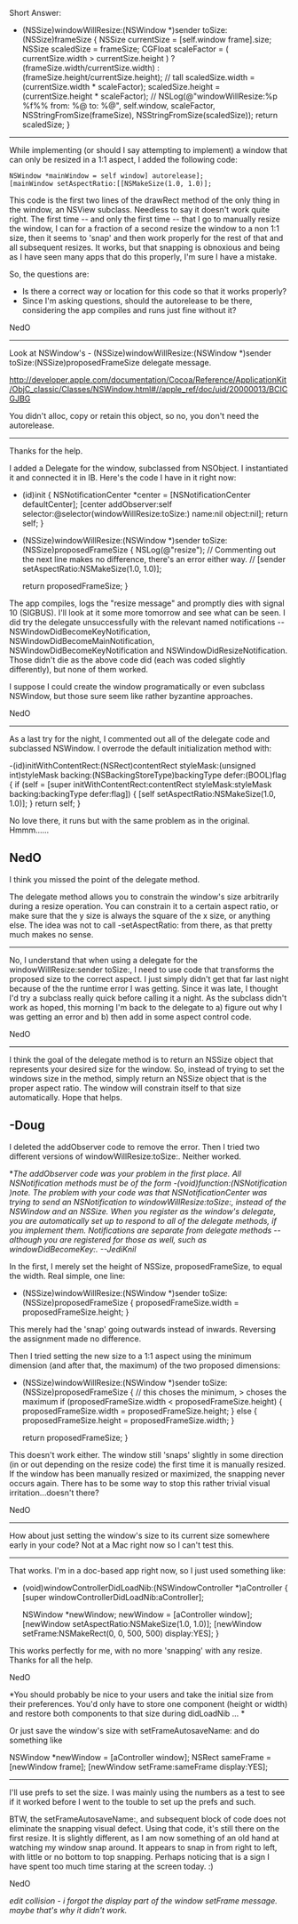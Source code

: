 Short Answer:

    
- (NSSize)windowWillResize:(NSWindow *)sender toSize:(NSSize)frameSize
{
    NSSize currentSize = [self.window frame].size;
    NSSize scaledSize = frameSize;
    CGFloat scaleFactor = ( currentSize.width > currentSize.height )
    	? (frameSize.width/currentSize.width)
        : (frameSize.height/currentSize.height); // tall
    scaledSize.width = (currentSize.width * scaleFactor);
    scaledSize.height = (currentSize.height * scaleFactor);
//    NSLog(@"windowWillResize:%p %f%% from: %@ to: %@", self.window, scaleFactor, NSStringFromSize(frameSize), NSStringFromSize(scaledSize));
    return scaledSize;
}



----

While implementing (or should I say attempting to implement) a window that can only be resized in a 1:1 aspect, I added the following code:

    
    NSWindow *mainWindow = self window] autorelease];
    [mainWindow setAspectRatio:[[NSMakeSize(1.0, 1.0)];


This code is the first two lines of the drawRect method of the only thing in the window, an NSView subclass. Needless to say it doesn't work quite right. The first time -- and only the first time -- that I go to manually resize the window, I can for a fraction of a second resize the window to a non 1:1 size, then it seems to 'snap' and then work properly for the rest of that and all subsequent resizes. It works, but that snapping is obnoxious and being as I have seen many apps that do this properly, I'm sure I have a mistake.

So, the questions are:

* Is there a correct way or location for this code so that it works properly?
* Since I'm asking questions, should the autorelease to be there, considering the app compiles and runs just fine without it?


NedO

----

Look at NSWindow's     - (NSSize)windowWillResize:(NSWindow *)sender toSize:(NSSize)proposedFrameSize delegate message.

http://developer.apple.com/documentation/Cocoa/Reference/ApplicationKit/ObjC_classic/Classes/NSWindow.html#//apple_ref/doc/uid/20000013/BCICGJBG

You didn't alloc, copy or retain this object, so no, you don't need the autorelease.

----

Thanks for the help.

I added a Delegate for the window, subclassed from NSObject. I instantiated it and connected it in IB. Here's the code I have in it right now:

    
- (id)init
{
    NSNotificationCenter *center = [NSNotificationCenter defaultCenter];
    [center addObserver:self
               selector:@selector(windowWillResize:toSize:)
                   name:nil
                 object:nil];
    return self;
}

- (NSSize)windowWillResize:(NSWindow *)sender toSize:(NSSize)proposedFrameSize
{
    NSLog(@"resize");
    // Commenting out the next line makes no difference, there's an error either way.
    // [sender setAspectRatio:NSMakeSize(1.0, 1.0)];

    return proposedFrameSize;
}


The app compiles, logs the "resize message" and promptly dies with signal 10 (SIGBUS). I'll look at it some more tomorrow and see what can be seen. I did try the delegate unsuccessfully with the relevant named notifications -- NSWindowDidBecomeKeyNotification, NSWindowDidBecomeMainNotification, NSWindowDidBecomeKeyNotification and NSWindowDidResizeNotification. Those didn't die as the above code did (each was coded slightly differently), but none of them worked.

I suppose I could create the window programatically or even subclass NSWindow, but those sure seem like rather byzantine approaches.

NedO

----
As a last try for the night, I commented out all of the delegate code and subclassed NSWindow. I overrode the default initialization method with:

    
-(id)initWithContentRect:(NSRect)contentRect styleMask:(unsigned int)styleMask backing:(NSBackingStoreType)backingType defer:(BOOL)flag
{
    if (self = [super initWithContentRect:contentRect styleMask:styleMask backing:backingType defer:flag])
    {
        [self setAspectRatio:NSMakeSize(1.0, 1.0)];
    }
    return self;
}

No love there, it runs but with the same problem as in the original. Hmmm......

NedO
----
I think you missed the point of the delegate method.

The delegate method allows you to constrain the window's size arbitrarily during a resize operation. You can constrain it to a certain aspect ratio, or make sure that the y size is always the square of the x size, or anything else. The idea was not to call     -setAspectRatio: from there, as that pretty much makes no sense.

----
No, I understand that when using a delegate for the windowWillResize:sender toSize:, I need to use code that transforms the proposed size to the correct aspect. I just simply didn't get that far last night because of the the runtime error I was getting. Since it was late, I thought I'd try a subclass really quick before calling it a night. As the subclass didn't work as hoped, this morning I'm back to the delegate to a) figure out why I was getting an error and b) then add in some aspect control code.

NedO

----
I think the goal of the delegate method is to return an NSSize object that represents your desired size for the window. So, instead of trying to set the windows size in the method, simply return an NSSize object that is the proper aspect ratio. The window will constrain itself to that size automatically. Hope that helps.

-Doug
----
I deleted the addObserver code to remove the error. Then I tried two different versions of windowWillResize:toSize:. Neither worked.

**The addObserver code was your problem in the first place. All NSNotification methods must be of the form     -(void)function:(NSNotification *)note. The problem with your code was that NSNotificationCenter was trying to send an NSNotification to windowWillResize:toSize:, instead of the NSWindow and an NSSize. When you register as the window's delegate, you are automatically set up to respond to all of the delegate methods, if you implement them. Notifications are separate from delegate methods -- although you are registered for those as well, such as windowDidBecomeKey:. --JediKnil**

In the first, I merely set the height of NSSize, proposedFrameSize, to equal the width. Real simple, one line:
    
- (NSSize)windowWillResize:(NSWindow *)sender toSize:(NSSize)proposedFrameSize
{
        proposedFrameSize.width = proposedFrameSize.height;
}

This merely had the 'snap' going outwards instead of inwards. Reversing the assignment made no difference.

Then I tried setting the new size to a 1:1 aspect using the minimum dimension (and after that, the maximum) of the two proposed dimensions:
    
- (NSSize)windowWillResize:(NSWindow *)sender toSize:(NSSize)proposedFrameSize
{
    // this choses the minimum, > choses the maximum
    if (proposedFrameSize.width < proposedFrameSize.height) {
        proposedFrameSize.width = proposedFrameSize.height;
    } else {
        proposedFrameSize.height = proposedFrameSize.width;
    }
            
    return proposedFrameSize;
}

This doesn't work either. The window still 'snaps' slightly in some direction (in or out depending on the resize code) the first time it is manually resized. If the window has been manually resized or maximized, the snapping never occurs again. There has to be some way to stop this rather trivial visual irritation...doesn't there?

NedO

----

How about just setting the window's size to its current size somewhere early in your code? Not at a Mac right now so I can't test this.

----
That works. I'm in a doc-based app right now, so I just used something like:
    
- (void)windowControllerDidLoadNib:(NSWindowController *)aController
{
    [super windowControllerDidLoadNib:aController];

    NSWindow *newWindow;
    newWindow = [aController window];
    [newWindow setAspectRatio:NSMakeSize(1.0, 1.0)];
    [newWindow setFrame:NSMakeRect(0, 0, 500, 500) display:YES];
}

This works perfectly for me, with no more 'snapping' with any resize. Thanks for all the help.

NedO

*You should probably be nice to your users and take the initial size from their preferences. You'd only have to store one component (height or width) and restore both components to that size during didLoadNib ... *

Or just save the window's size with     setFrameAutosaveName: and do something like
    
NSWindow *newWindow = [aController window];
NSRect sameFrame = [newWindow frame];
[newWindow setFrame:sameFrame display:YES];


----
I'll use prefs to set the size. I was mainly using the numbers as a test to see if it worked before I went to the touble to set up the prefs and such.

BTW, the setFrameAutosaveName:, and subsequent block of code does not eliminate the snapping visual defect.  Using that code, it's still there on the first resize. It is slightly different, as I am now something of an old hand at watching my window snap around. It appears to snap in from right to left, with little or no bottom to top snapping. Perhaps noticing that is a sign I have spent too much time staring at the screen today. :)

NedO

*edit collision - i forgot the display part of the window setFrame message. maybe that's why it didn't work.*
